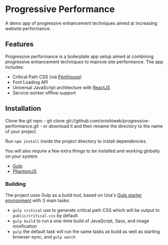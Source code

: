 # Progressive Performance

A demo app of progressive enhancement techniques aimed at increasing website performance.

## Features

Progressive performance is a boilerplate app setup aimed at combining progressive enhancement techniques to improve site performance. The app includes:

- Critical Path CSS (via [Penthouse](https://github.com/pocketjoso/penthouse))
- Font Loading API
- Universal JavaScript architecture with [ReactJS](http://facebook.github.io/react/)
- Service worker offline support

## Installation

Clone the git repo - git clone git://github.com/onishiweb/progressive-performance.git - or download it and then rename the directory to the name of your project.

Run `npm install` inside the project directory to install dependencies.

You will also require a few extra things to be installed and working globally on your system.

- [Gulp](http://gulpjs.com/)
- [PhantomJS](https://github.com/ariya/phantomjs)

### Building

The project uses Gulp as a build tool, based on Una's [Gulp starter environment](https://github.com/una/gulp-starter-env) with 3 main tasks:

- `gulp critical` use to generate critical path CSS which will be output to `public/critical.css` by default.
- `gulp build` to run a one-time build of JavaScript, Sass, and image minification
- `gulp` the default task will run the same tasks as build as well as starting browser-sync, and `gulp watch`
